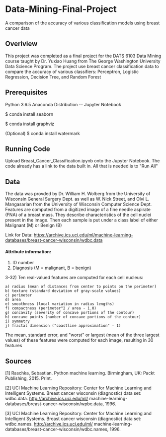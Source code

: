 # Data-Mining-Final-Project
A comparison of the accuracy of various classification models using breast cancer data

## Overiview
This project was completed as a final project for the DATS 6103 Data Mining course taught by Dr. Yuxiao Huang from The George Washington University Data Science Program. The project use breast cancer classification data to compare the accuracy of various classifiers: Perceptron, Logistic Regression, Decision Tree, and Random Forest

## Prerequisites
Python 3.6.5 
Anaconda Distribution -- Jupyter Notebook

$ conda install seaborn
   
$ conda install graphviz

(Optional)  $ conda install watermark

## Running Code
Upload Breast_Cancer_Classification.ipynb onto the Jupyter Notebook. The code already has a link to the data built in. All that is needed is to "Run All"

## Data
The data was provded by Dr. William H. Wolberg from the University of Wisconsin General Surgery Dept. as well as W. Nick Street, and Olvi L. Mangasarian from the University of Wisconsin Computer Science Dept. Features are computed from a digitized image of a fine needle aspirate (FNA) of a breast mass. They describe characteristics of the cell nuclei present in the image. Then each sample is put under a class label of either Malignant (M) or Benign (B)

Link for Data: https://archive.ics.uci.edu/ml/machine-learning-databases/breast-cancer-wisconsin/wdbc.data

#### Attribute information:

1) ID number
2) Diagnosis (M = malignant, B = benign)

3-32)
Ten real-valued features are computed for each cell nucleus:

	a) radius (mean of distances from center to points on the perimeter)
	b) texture (standard deviation of gray-scale values)
	c) perimeter
	d) area
	e) smoothness (local variation in radius lengths)
	f) compactness (perimeter^2 / area - 1.0)
	g) concavity (severity of concave portions of the contour)
	h) concave points (number of concave portions of the contour)
	i) symmetry 
	j) fractal dimension ("coastline approximation" - 1)

The mean, standard error, and "worst" or largest (mean of the three
largest values) of these features were computed for each image,
resulting in 30 features 

## Sources
[1] Raschka, Sebastian. Python machine learning. Birmingham, UK: Packt Publishing, 2015. Print.

[2] UCI Machine Learning Repository: Center for Machine Learning and Intelligent Systems.
Breast cancer wisconsin (diagnostic) data set: wdbc.data. http://archive.ics.uci.edu/ml/
machine-learning-databases/breast-cancer-wisconsin/wpbc.data, 1996.

[3] UCI Machine Learning Repository: Center for Machine Learning and Intelligent Systems.
Breast cancer wisconsin (diagnostic) data set: wdbc.names. http://archive.ics.uci.edu/ml/
machine-learning-databases/breast-cancer-wisconsin/wdbc.names, 1996.
